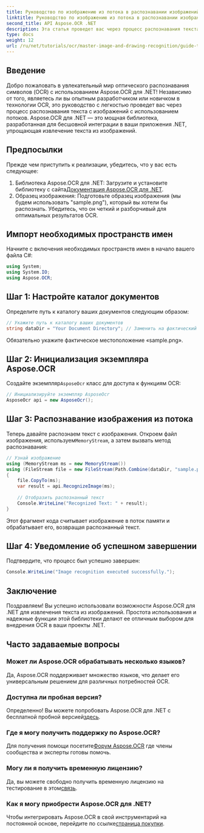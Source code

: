 ```yaml
---
title: Руководство по изображению из потока в распознавании изображений OCR
linktitle: Руководство по изображению из потока в распознавании изображений OCR
second_title: API Aspose.OCR .NET
description: Эта статья проведет вас через процесс распознавания текста с изображений с использованием потоков, обеспечивая бесшовную интеграцию в ваши приложения .NET. Идеально подходит для разработчиков всех уровней квалификации.
type: docs
weight: 12
url: /ru/net/tutorials/ocr/master-image-and-drawing-recognition/guide-to-image-from-stream/
---
```

## Введение

Добро пожаловать в увлекательный мир оптического распознавания символов (OCR) с использованием Aspose.OCR для .NET! Независимо от того, являетесь ли вы опытным разработчиком или новичком в технологии OCR, это руководство с легкостью проведет вас через процесс распознавания текста с изображений с использованием потоков. Aspose.OCR для .NET — это мощная библиотека, разработанная для бесшовной интеграции в ваши приложения .NET, упрощающая извлечение текста из изображений.

## Предпосылки

Прежде чем приступить к реализации, убедитесь, что у вас есть следующее:

1.  Библиотека Aspose.OCR для .NET: Загрузите и установите библиотеку с сайта[Документация Aspose.OCR для .NET](https://reference.aspose.com/ocr/net/).
2. Образец изображения: Подготовьте образец изображения (мы будем использовать "sample.png"), который вы хотели бы распознать. Убедитесь, что он четкий и разборчивый для оптимальных результатов OCR.

## Импорт необходимых пространств имен

Начните с включения необходимых пространств имен в начало вашего файла C#:

```csharp
using System;
using System.IO;
using Aspose.OCR;
```

## Шаг 1: Настройте каталог документов

Определите путь к каталогу ваших документов следующим образом:

```csharp
// Укажите путь к каталогу ваших документов
string dataDir = "Your Document Directory"; // Заменить на фактический путь
```

Обязательно укажите фактическое местоположение «sample.png».

## Шаг 2: Инициализация экземпляра Aspose.OCR

 Создайте экземпляр`AsposeOcr` класс для доступа к функциям OCR:

```csharp
// Инициализируйте экземпляр AsposeOcr
AsposeOcr api = new AsposeOcr();
```

## Шаг 3: Распознавание изображения из потока

 Теперь давайте распознаем текст с изображения. Откроем файл изображения, используем`MemoryStream`, а затем вызвать метод распознавания:

```csharp
// Узнай изображение
using (MemoryStream ms = new MemoryStream())
using (FileStream file = new FileStream(Path.Combine(dataDir, "sample.png"), FileMode.Open, FileAccess.Read))
{
    file.CopyTo(ms);
    var result = api.RecognizeImage(ms);
    
    // Отобразить распознанный текст
    Console.WriteLine("Recognized Text: " + result);
}
```

Этот фрагмент кода считывает изображение в поток памяти и обрабатывает его, возвращая распознанный текст.

## Шаг 4: Уведомление об успешном завершении

Подтвердите, что процесс был успешно завершен:

```csharp
Console.WriteLine("Image recognition executed successfully.");
```

## Заключение

Поздравляем! Вы успешно использовали возможности Aspose.OCR для .NET для извлечения текста из изображений. Простота использования и надежные функции этой библиотеки делают ее отличным выбором для внедрения OCR в ваши проекты .NET.

## Часто задаваемые вопросы

### Может ли Aspose.OCR обрабатывать несколько языков?

Да, Aspose.OCR поддерживает множество языков, что делает его универсальным решением для различных потребностей OCR.

### Доступна ли пробная версия?

 Определенно! Вы можете попробовать Aspose.OCR для .NET с бесплатной пробной версией[здесь](https://releases.aspose.com/).

### Где я могу получить поддержку по Aspose.OCR?

 Для получения помощи посетите[Форум Aspose.OCR](https://forum.aspose.com/c/ocr/16) где члены сообщества и эксперты готовы помочь.

### Могу ли я получить временную лицензию?

 Да, вы можете свободно получить временную лицензию на тестирование в этом[связь](https://purchase.conholdate.com/temporary-license/).

### Как я могу приобрести Aspose.OCR для .NET?

 Чтобы интегрировать Aspose.OCR в свой инструментарий на постоянной основе, перейдите по ссылке[страница покупки](https://purchase.conholdate.com/buy).